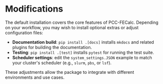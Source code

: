 # Modifications

The default installation covers the core features of PCC-FECalc. Depending on your workflow, you may wish to install optional extras or adjust configuration files:

- **Documentation build**: `pip install .[docs]` installs `mkdocs` and related plugins for building the documentation.
- **Testing**: `pip install .[test]` installs `pytest` for running the test suite.
- **Scheduler settings**: edit the `system_settings.JSON` example to match your cluster's scheduler (e.g., `slurm`, `pbs`, or `lsf`).

These adjustments allow the package to integrate with different environments and use cases.
